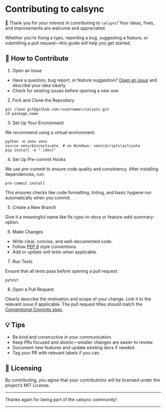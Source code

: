 # Contributing to calsync

🎉 Thank you for your interest in contributing to `calsync`!
Your ideas, fixes, and improvements are welcome and appreciated.

Whether you’re fixing a typo, reporting a bug, suggesting a feature, or submitting a pull request—this guide will help you get started.

## 📌 How to Contribute

1. Open an Issue

- Have a question, bug report, or feature suggestion? [Open an issue](https://github.com/isaac-cf-wong/calsync/issues/new/choose) and describe your idea clearly.
- Check for existing issues before opening a new one.

2. Fork and Clone the Repository

```shell
git clone git@github.com:<username>/calsync.git
cd package_name
```

3. Set Up Your Environment

We recommend using a virtual environment:

```shell
python -m venv venv
source venv/bin/activate  # on Windows: venv\Scripts\activate
pip install -e ".[dev]"
```

4. Set Up Pre-commit Hooks

We use pre-commit to ensure code quality and consistency. After installing dependencies, run:

```shell
pre-commit install
```

This ensures checks like code formatting, linting, and basic hygiene run automatically when you commit.

5. Create a New Branch

Give it a meaningful name like fix-typo-in-docs or feature-add-summary-option.

6. Make Changes

- Write clear, concise, and well-documented code.
- Follow [PEP 8](https://pep8.org/) style conventions.
- Add or update unit tests when applicable.

7. Run Tests

Ensure that all tests pass before opening a pull request:

```shell
pytest
```

8. Open a Pull Request

Clearly describe the motivation and scope of your change. Link it to the relevant issue if applicable.
The pull request titles should match the [Conventional Commits spec](https://www.conventionalcommits.org/).

## 💡 Tips

- Be kind and constructive in your communication.
- Keep PRs focused and atomic—smaller changes are easier to review.
- Document new features and update existing docs if needed.
- Tag your PR with relevant labels if you can.

## 📜 Licensing

By contributing, you agree that your contributions will be licensed under the project’s MIT License.

---

Thanks again for being part of the calsync community!

---
